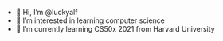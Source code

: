 - 👋 Hi, I’m @luckyalf
- 👀 I’m interested in learning computer science
- 🌱 I’m currently learning CS50x 2021 from Harvard University

<!---
luckyalf/luckyalf is a ✨ special ✨ repository because its `README.md` (this file) appears on your GitHub profile.
You can click the Preview link to take a look at your changes.
--->
